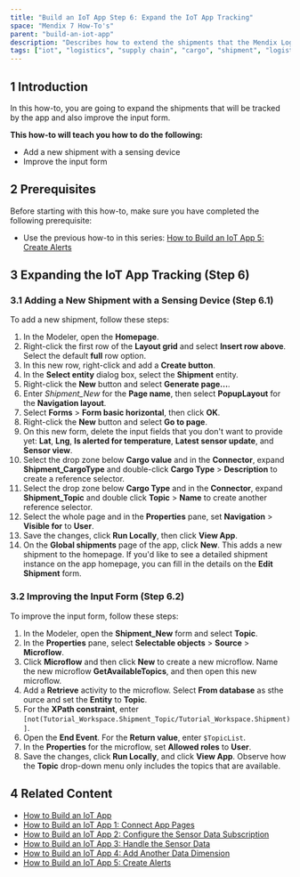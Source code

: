 ```yaml
---
title: "Build an IoT App Step 6: Expand the IoT App Tracking"
space: "Mendix 7 How-To's"
parent: "build-an-iot-app"
description: "Describes how to extend the shipments that the Mendix Logistics IoT app will track."
tags: ["iot", "logistics", "supply chain", "cargo", "shipment", "logistics", "sensor"]
---
```


## 1 Introduction

In this how-to, you are going to expand the shipments that will be tracked by the app and also improve the input form.

**This how-to will teach you how to do the following:**

* Add a new shipment with a sensing device
* Improve the input form

## 2 Prerequisites

Before starting with this how-to, make sure you have completed the following prerequisite:

* Use the previous how-to in this series: [How to Build an IoT App 5: Create Alerts](build-an-iot-app-5)

## 3 Expanding the IoT App Tracking (Step 6)

### 3.1 Adding a New Shipment with a Sensing Device (Step 6.1)

To add a new shipment, follow these steps:

1. In the Modeler, open the **Homepage**.
2. Right-click the first row of the **Layout grid** and select **Insert row above**. Select the default **full** row option.
3. In this new row, right-click and add a **Create button**.
4. In the **Select entity** dialog box, select the **Shipment** entity.
5. Right-click the **New** button and select **Generate page...**.
6. Enter *Shipment_New* for the **Page name**, then select **PopupLayout** for the **Navigation layout**.
7. Select **Forms** > **Form basic horizontal**, then click **OK**.
8. Right-click the **New** button and select **Go to page**.
9. On this new form, delete the input fields that you don't want to provide yet: **Lat**, **Lng**, **Is alerted for temperature**, **Latest sensor update**, and **Sensor view**.
10. Select the drop zone below **Cargo value** and in the **Connector**, expand **Shipment_CargoType** and double-click **Cargo Type** > **Description** to create a reference selector.
11. Select the drop zone below **Cargo Type** and in the **Connector**, expand **Shipment_Topic** and double click **Topic** > **Name** to create another reference selector.
12. Select the whole page and in the **Properties** pane, set **Navigation** > **Visible for** to **User**.
13. Save the changes, click **Run Locally**, then click **View App**.
14. On the **Global shipments** page of the app, click **New**. This adds a new shipment to the homepage. If you'd like to see a detailed shipment instance on the app homepage, you can fill in the details on the **Edit Shipment** form.

### 3.2 Improving the Input Form (Step 6.2)

To improve the input form, follow these steps:

1. In the Modeler, open the **Shipment_New** form and select **Topic**.
2. In the **Properties** pane, select **Selectable objects** > **Source** > **Microflow**.
3. Click **Microflow** and then click **New** to create a new microflow. Name the new microflow **GetAvailableTopics**, and then open this new microflow.
4. Add a **Retrieve** activity to the microflow. Select **From database** as sthe ource and set the **Entity** to **Topic**.
5. For the **XPath constraint**, enter `[not(Tutorial_Workspace.Shipment_Topic/Tutorial_Workspace.Shipment)]`.
6. Open the **End Event**. For the **Return value**, enter `$TopicList`.
7. In the **Properties** for the microflow, set **Allowed roles** to **User**.
8. Save the changes, click **Run Locally**, and click **View App**. Observe how the **Topic** drop-down menu only includes the topics that are available.

## 4 Related Content

* [How to Build an IoT App](build-an-iot-app)
* [How to Build an IoT App 1: Connect App Pages](build-an-iot-app-1)
* [How to Build an IoT App 2: Configure the Sensor Data Subscription](build-an-iot-app-2)
* [How to Build an IoT App 3: Handle the Sensor Data](build-an-iot-app-3)
* [How to Build an IoT App 4: Add Another Data Dimension](build-an-iot-app-4)
* [How to Build an IoT App 5: Create Alerts](build-an-iot-app-5)
